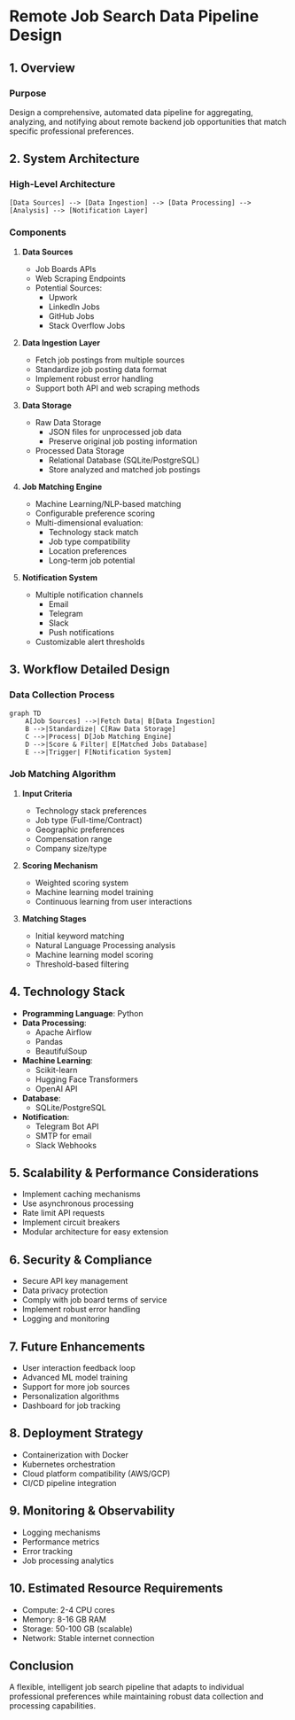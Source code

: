 # Remote Job Search Data Pipeline Design

## 1. Overview
### Purpose
Design a comprehensive, automated data pipeline for aggregating, analyzing, and notifying about remote backend job opportunities that match specific professional preferences.

## 2. System Architecture
### High-Level Architecture
```
[Data Sources] --> [Data Ingestion] --> [Data Processing] --> [Analysis] --> [Notification Layer]
```

### Components
1. **Data Sources**
   - Job Boards APIs
   - Web Scraping Endpoints
   - Potential Sources:
     * Upwork
     * LinkedIn Jobs
     * GitHub Jobs
     * Stack Overflow Jobs

2. **Data Ingestion Layer**
   - Fetch job postings from multiple sources
   - Standardize job posting data format
   - Implement robust error handling
   - Support both API and web scraping methods

3. **Data Storage**
   - Raw Data Storage
     * JSON files for unprocessed job data
     * Preserve original job posting information
   - Processed Data Storage
     * Relational Database (SQLite/PostgreSQL)
     * Store analyzed and matched job postings

4. **Job Matching Engine**
   - Machine Learning/NLP-based matching
   - Configurable preference scoring
   - Multi-dimensional evaluation:
     * Technology stack match
     * Job type compatibility
     * Location preferences
     * Long-term job potential

5. **Notification System**
   - Multiple notification channels
     * Email
     * Telegram
     * Slack
     * Push notifications
   - Customizable alert thresholds

## 3. Workflow Detailed Design

### Data Collection Process
```mermaid
graph TD
    A[Job Sources] -->|Fetch Data| B[Data Ingestion]
    B -->|Standardize| C[Raw Data Storage]
    C -->|Process| D[Job Matching Engine]
    D -->|Score & Filter| E[Matched Jobs Database]
    E -->|Trigger| F[Notification System]
```

### Job Matching Algorithm
1. **Input Criteria**
   - Technology stack preferences
   - Job type (Full-time/Contract)
   - Geographic preferences
   - Compensation range
   - Company size/type

2. **Scoring Mechanism**
   - Weighted scoring system
   - Machine learning model training
   - Continuous learning from user interactions

3. **Matching Stages**
   - Initial keyword matching
   - Natural Language Processing analysis
   - Machine learning model scoring
   - Threshold-based filtering

## 4. Technology Stack
- **Programming Language**: Python
- **Data Processing**: 
  * Apache Airflow
  * Pandas
  * BeautifulSoup
- **Machine Learning**:
  * Scikit-learn
  * Hugging Face Transformers
  * OpenAI API
- **Database**:
  * SQLite/PostgreSQL
- **Notification**:
  * Telegram Bot API
  * SMTP for email
  * Slack Webhooks

## 5. Scalability & Performance Considerations
- Implement caching mechanisms
- Use asynchronous processing
- Rate limit API requests
- Implement circuit breakers
- Modular architecture for easy extension

## 6. Security & Compliance
- Secure API key management
- Data privacy protection
- Comply with job board terms of service
- Implement robust error handling
- Logging and monitoring

## 7. Future Enhancements
- User interaction feedback loop
- Advanced ML model training
- Support for more job sources
- Personalization algorithms
- Dashboard for job tracking

## 8. Deployment Strategy
- Containerization with Docker
- Kubernetes orchestration
- Cloud platform compatibility (AWS/GCP)
- CI/CD pipeline integration

## 9. Monitoring & Observability
- Logging mechanisms
- Performance metrics
- Error tracking
- Job processing analytics

## 10. Estimated Resource Requirements
- Compute: 2-4 CPU cores
- Memory: 8-16 GB RAM
- Storage: 50-100 GB (scalable)
- Network: Stable internet connection

## Conclusion
A flexible, intelligent job search pipeline that adapts to individual professional preferences while maintaining robust data collection and processing capabilities.
